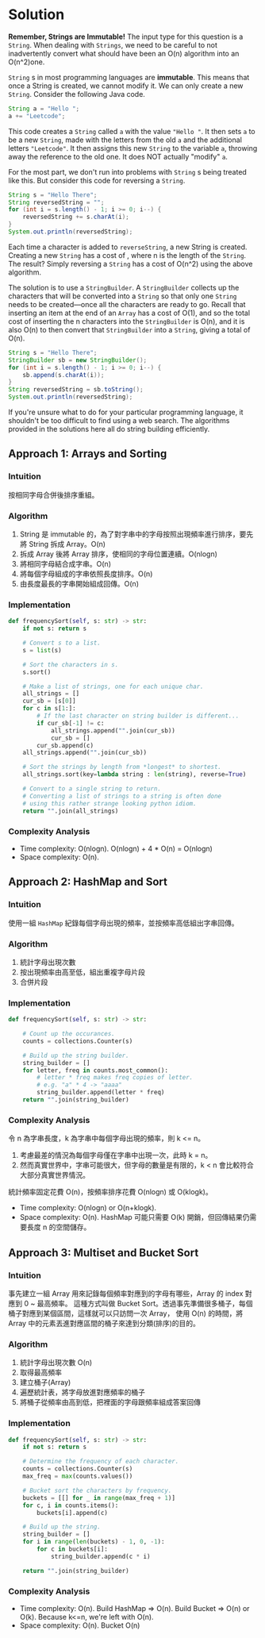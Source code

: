 # Solution

**Remember, Strings are Immutable!**
The input type for this question is a ``String``. When dealing with ``Strings``, we need to be careful to not inadvertently convert what should have been an O(n) algorithm into an O(n^2)one.

``String`` s in most programming languages are **immutable**. This means that once a String is created, we cannot modify it. We can only create a new ``String``. Consider the following Java code.


```java
String a = "Hello ";
a += "Leetcode";
```

This code creates a ``String`` called ``a`` with the value ``"Hello "``. It then sets ``a`` to be a new ``String``, made with the letters from the old ``a`` and the additional letters ``"Leetcode"``. It then assigns this new ``String`` to the variable ``a``, throwing away the reference to the old one. It does NOT actually "modify" ``a``.

For the most part, we don't run into problems with ``String`` s being treated like this. But consider this code for reversing a ``String``.


```java
String s = "Hello There";
String reversedString = "";
for (int i = s.length() - 1; i >= 0; i--) {
    reversedString += s.charAt(i);
}
System.out.println(reversedString);
```

Each time a character is added to ``reverseString``, a new String is created. Creating a new ``String`` has a cost of , where n is the length of the ``String``. The result? Simply reversing a ``String`` has a cost of O(n^2) using the above algorithm.

The solution is to use a ``StringBuilder``. A ``StringBuilder`` collects up the characters that will be converted into a ``String`` so that only one ``String`` needs to be created—once all the characters are ready to go. Recall that inserting an item at the end of an ``Array`` has a cost of O(1), and so the total cost of inserting the n characters into the ``StringBuilder`` is O(n), and it is also O(n) to then convert that ``StringBuilder`` into a ``String``, giving a total of O(n).

```java
String s = "Hello There";
StringBuilder sb = new StringBuilder();
for (int i = s.length() - 1; i >= 0; i--) {
    sb.append(s.charAt(i));
}
String reversedString = sb.toString();
System.out.println(reversedString);
```

If you're unsure what to do for your particular programming language, it shouldn't be too difficult to find using a web search. The algorithms provided in the solutions here all do string building efficiently.


## Approach 1: Arrays and Sorting

### Intuition
按相同字母合併後排序重組。
### Algorithm
1. String 是 immutable 的，為了對字串中的字母按照出現頻率進行排序，要先將 String 拆成 Array。O(n)
2. 拆成 Array 後將 Array 排序，使相同的字母位置連續。O(nlogn)
3. 將相同字母結合成字串。O(n)
4. 將每個字母組成的字串依照長度排序。O(n)
5. 由長度最長的字串開始組成回傳。O(n)

### Implementation
```py
def frequencySort(self, s: str) -> str:
    if not s: return s

    # Convert s to a list.
    s = list(s)

    # Sort the characters in s.
    s.sort()

    # Make a list of strings, one for each unique char.
    all_strings = []
    cur_sb = [s[0]]
    for c in s[1:]:
        # If the last character on string builder is different...
        if cur_sb[-1] != c:
            all_strings.append("".join(cur_sb))
            cur_sb = []
        cur_sb.append(c)
    all_strings.append("".join(cur_sb))

    # Sort the strings by length from *longest* to shortest.
    all_strings.sort(key=lambda string : len(string), reverse=True)

    # Convert to a single string to return.
    # Converting a list of strings to a string is often done
    # using this rather strange looking python idiom.
    return "".join(all_strings)
```
### Complexity Analysis
- Time complexity: O(nlogn).  O(nlogn) + 4 * O(n) = O(nlogn)
- Space complexity: O(n).

## Approach 2: HashMap and Sort

### Intuition
使用一組 ``HashMap`` 紀錄每個字母出現的頻率，並按頻率高低組出字串回傳。
### Algorithm
1. 統計字母出現次數
2. 按出現頻率由高至低，組出重複字母片段
3. 合併片段
### Implementation
```py
def frequencySort(self, s: str) -> str:

    # Count up the occurances.
    counts = collections.Counter(s)

    # Build up the string builder.
    string_builder = []
    for letter, freq in counts.most_common():
        # letter * freq makes freq copies of letter.
        # e.g. "a" * 4 -> "aaaa"
        string_builder.append(letter * freq)
    return "".join(string_builder)
```
### Complexity Analysis
令 n 為字串長度，k 為字串中每個字母出現的頻率，則 k <= n。
1. 考慮最差的情況為每個字母僅在字串中出現一次，此時 k = n。
2. 然而真實世界中，字串可能很大，但字母的數量是有限的，k < n 會比較符合大部分真實世界情況。

統計頻率固定花費 O(n)，按頻率排序花費 O(nlogn) 或 O(klogk)。
- Time complexity: O(nlogn) or O(n+klogk).
- Space complexity: O(n). HashMap 可能只需要 O(k) 開銷，但回傳結果仍需要長度 n 的空間儲存。

## Approach 3: Multiset and Bucket Sort

### Intuition
事先建立一組 Array 用來記錄每個頻率對應到的字母有哪些，Array 的 index 對應到 0 ~ 最高頻率。
這種方式叫做 Bucket Sort。透過事先準備很多桶子，每個桶子對應到某個區間，這樣就可以只訪問一次 Array，
使用 O(n) 的時間，將 Array 中的元素丟進對應區間的桶子來達到分類(排序)的目的。


### Algorithm
1. 統計字母出現次數 O(n)
2. 取得最高頻率
3. 建立桶子(Array)
4. 遍歷統計表，將字母放進對應頻率的桶子
5. 將桶子從頻率由高到低，把裡面的字母跟頻率組成答案回傳

### Implementation
```py
def frequencySort(self, s: str) -> str:
    if not s: return s

    # Determine the frequency of each character.
    counts = collections.Counter(s)
    max_freq = max(counts.values())

    # Bucket sort the characters by frequency.
    buckets = [[] for _ in range(max_freq + 1)]
    for c, i in counts.items():
        buckets[i].append(c)

    # Build up the string.
    string_builder = []
    for i in range(len(buckets) - 1, 0, -1):
        for c in buckets[i]:
            string_builder.append(c * i)

    return "".join(string_builder)
```
### Complexity Analysis

- Time complexity: O(n).
  Build HashMap => O(n).
  Build Bucket => O(n) or O(k). Because k<=n, we're left with O(n).
- Space complexity: O(n).
  Bucket O(n)